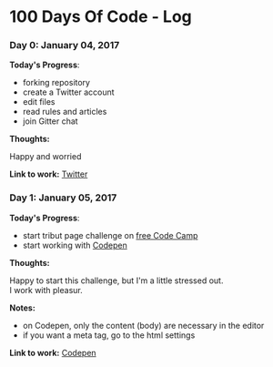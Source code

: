 # 100 Days Of Code - Log

### Day 0: January 04, 2017

**Today's Progress**:
* forking repository
* create a Twitter account
* edit files
* read rules and articles
* join Gitter chat

**Thoughts:**

Happy and worried

**Link to work:** [Twitter]("https://twitter.com/PatriceDefago")

### Day 1: January 05, 2017

**Today's Progress**:
* start tribut page challenge on [free Code Camp]("https://www.freecodecamp.com/")
* start working with [Codepen]("http://codepen.io/")

**Thoughts:**

Happy to start this challenge, but I'm a little stressed out.  
I work with pleasur.

**Notes:**

* on Codepen, only the content (body) are necessary in the editor
* if you want a meta tag, go to the html settings


**Link to work:** [Codepen](http://codepen.io/patricedefago/pen/BpyWaM)
